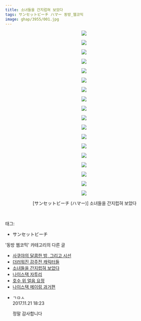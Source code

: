 ```yaml
---
title: 소녀들을 간지럽혀 보았다
tags: サンセットビーチ ハマー 동방_웹코믹
image: ghap/3955/001.jpg
---
```

<div class="article">
<p style="text-align: center; clear: none; float: none;"><img src="{{ site.nasurl }}/ghap/3955/001.jpg"/></p>
<p style="text-align: center; clear: none; float: none;"><img src="{{ site.nasurl }}/ghap/3955/002.jpg"/></p>
<p style="text-align: center; clear: none; float: none;"><img src="{{ site.nasurl }}/ghap/3955/003.jpg"/></p>
<p style="text-align: center; clear: none; float: none;"><img src="{{ site.nasurl }}/ghap/3955/004.jpg"/></p>
<p style="text-align: center; clear: none; float: none;"><img src="{{ site.nasurl }}/ghap/3955/005.jpg"/></p>
<p style="text-align: center; clear: none; float: none;"><img src="{{ site.nasurl }}/ghap/3955/006.jpg"/></p>
<p style="text-align: center; clear: none; float: none;"><img src="{{ site.nasurl }}/ghap/3955/007.jpg"/></p>
<p style="text-align: center; clear: none; float: none;"><img src="{{ site.nasurl }}/ghap/3955/008.jpg"/></p>
<p style="text-align: center; clear: none; float: none;"><img src="{{ site.nasurl }}/ghap/3955/009.jpg"/></p>
<p style="text-align: center; clear: none; float: none;"><img src="{{ site.nasurl }}/ghap/3955/010.jpg"/></p>
<p style="text-align: center; clear: none; float: none;"><img src="{{ site.nasurl }}/ghap/3955/011.jpg"/></p>
<p style="text-align: center; clear: none; float: none;"><img src="{{ site.nasurl }}/ghap/3955/012.jpg"/></p>
<p style="text-align: center; clear: none; float: none;"><img src="{{ site.nasurl }}/ghap/3955/013.jpg"/></p>
<p style="text-align: center; clear: none; float: none;"><img src="{{ site.nasurl }}/ghap/3955/014.jpg"/></p>
<p style="text-align: center; clear: none; float: none;"><img src="{{ site.nasurl }}/ghap/3955/015.jpg"/></p>
<p style="text-align: center; clear: none; float: none;"><img src="{{ site.nasurl }}/ghap/3955/016.jpg"/></p>
<p style="text-align: center; clear: none; float: none;"><img src="{{ site.nasurl }}/ghap/3955/017.jpg"/></p>
<p style="text-align: center; clear: none; float: none;"><img src="{{ site.nasurl }}/ghap/3955/018.jpg"/></p>
<p style="text-align: center; clear: none; float: none;"> [サンセットビーチ (ハマー)] 소녀들을 간지럽혀 보았다</p>
<p><br/></p>
</div><div class="tagTrail">
<p>태그: </p>
<ul>
<li>サンセットビーチ</li>
</ul>
</div><div class="another">
<p>'동방 웹코믹' 카테고리의 다른 글</p>
<ul>
<li><a href="/2017-11-21-ghap_3957">사쿠야의 달콤한 밤, 그리고 시선</a></li>
<li><a href="/2017-11-21-ghap_3956">더러워진 감주전 캐릭터들</a></li>
<li><a href="/2017-11-21-ghap_3955">소녀들을 간지럽혀 보았다</a></li>
<li><a href="/2017-10-28-ghap_3933">나이스택 자투리</a></li>
<li><a href="/2017-10-28-ghap_3931">호수 위 얼음 요정</a></li>
<li><a href="/2017-10-27-ghap_3925">나이스택 메이링 과거편</a></li>
</ul>
</div><div class="cb_module cb_fluid">
<div class="cb_wrt cb_profile">
<div class="comment">
<ul>
<li class="cb_thumb_off" id="comment15134441">
<div class="cb_comment_area">
<div class="cb_info_area">
<div class="cb_section">
<span class="cb_nick_name">ㄱㅁㅅ</span>
</div>
<div class="cb_section">
<span class="cb_date">2017.11.21 18:23 </span>
</div>
</div>
<div class="cb_dsc_comment">
<p class="cb_dsc">
											정말 감사합니다
										</p>
</div>
</div></li>
</ul>
</div>
</div><!-- commentList close -->
</div>
